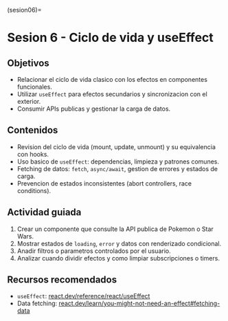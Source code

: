 (sesion06)=
# Sesion 6 - Ciclo de vida y useEffect

## Objetivos
- Relacionar el ciclo de vida clasico con los efectos en componentes funcionales.
- Utilizar `useEffect` para efectos secundarios y sincronizacion con el exterior.
- Consumir APIs publicas y gestionar la carga de datos.

## Contenidos
- Revision del ciclo de vida (mount, update, unmount) y su equivalencia con hooks.
- Uso basico de `useEffect`: dependencias, limpieza y patrones comunes.
- Fetching de datos: `fetch`, `async/await`, gestion de errores y estados de carga.
- Prevencion de estados inconsistentes (abort controllers, race conditions).

## Actividad guiada
1. Crear un componente que consulte la API publica de Pokemon o Star Wars.
2. Mostrar estados de `loading`, `error` y datos con renderizado condicional.
3. Anadir filtros o parametros controlados por el usuario.
4. Analizar cuando dividir efectos y como limpiar subscripciones o timers.

## Recursos recomendados
- `useEffect`: [react.dev/reference/react/useEffect](https://react.dev/reference/react/useEffect)
- Data fetching: [react.dev/learn/you-might-not-need-an-effect#fetching-data](https://react.dev/learn/you-might-not-need-an-effect#fetching-data)
